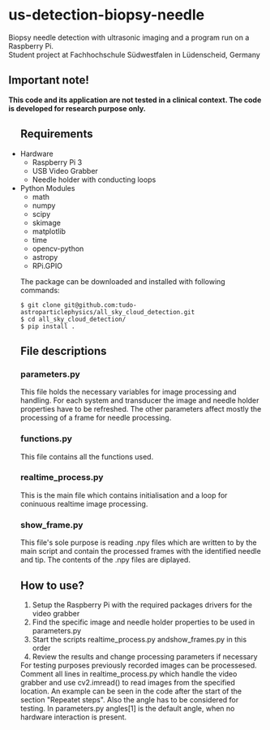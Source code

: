 # us-detection-biopsy-needle
Biopsy needle detection with ultrasonic imaging and a program run on a Raspberry Pi. <br>Student project at Fachhochschule Südwestfalen in Lüdenscheid, Germany

<h2>Important note!</h2>
<b>
This code and its application are not tested in a clinical context. The code is developed for research purpose only.
</b>

<ul> <h2>Requirements</h2>
	<li> Hardware
		<ul>
			<li>Raspberry Pi 3</li>
			<li>USB Video Grabber</li>
			<li>Needle holder with conducting loops</li>
		</ul>
	</li>
	<li> Python Modules
		<ul>
			<li>math</li>
			<li>numpy</li>
			<li>scipy</li>
			<li>skimage</li>
			<li>matplotlib</li>
			<li>time</li>
			<li>opencv-python</li>
			<li>astropy</li>
			<li>RPi.GPIO</li>
		</ul>
	</li>

The package can be downloaded and installed with following commands:
```
$ git clone git@github.com:tudo-astroparticlephysics/all_sky_cloud_detection.git
$ cd all_sky_cloud_detection/
$ pip install .
```

<h2>File descriptions</h2>
	<h3>parameters.py</h3>
	This file holds the necessary variables for image processing and handling. For each system and transducer the image and needle holder properties have to be refreshed. The other parameters affect mostly the processing of a frame for needle processing.
	<h3>functions.py</h3>
	This file contains all the functions used.
	<h3>realtime_process.py</h3>
	This is the main file which contains initialisation and a loop for coninuous realtime image processing.
	<h3>show_frame.py</h3>
	This file's sole purpose is reading .npy files which are written to by the main script and contain the processed frames with the identified needle and tip. The contents of the .npy files are diplayed.
	<h2>How to use?</h2>
	<ol>
		<li>Setup the Raspberry Pi with the required packages drivers for the video grabber</li>
		<li>Find the specific image and needle holder properties to be used in parameters.py</li>
		<li>Start the scripts realtime_process.py andshow_frames.py in this order</li>
		<li>Review the results and change processing parameters if necessary</li>
	</ol>
	For testing purposes previously recorded images can be processesed. Comment all lines in realtime_process.py which handle the video grabber and use cv2.imread() to read images from the specified location. An example can be seen in the code after the start of the section "Repeatet steps". Also the angle has to be considered for testing. In parameters.py angles[1] is the default angle, when no hardware interaction is present.
